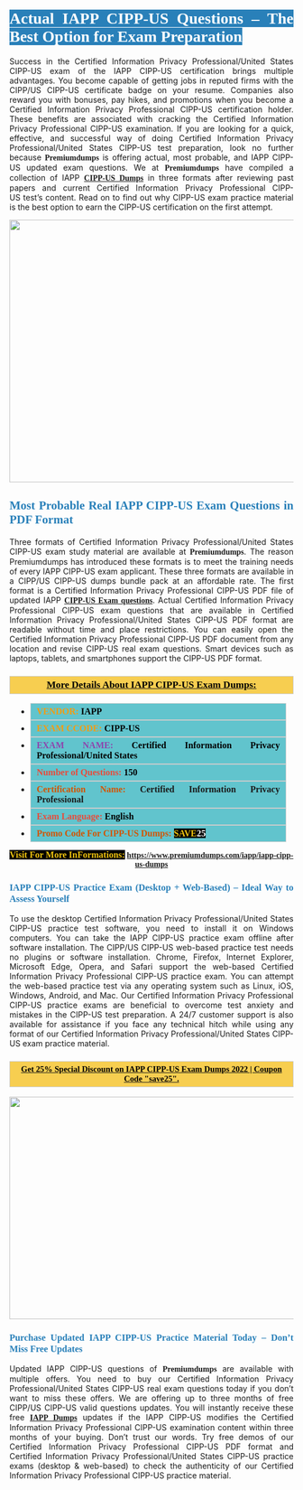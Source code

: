 <h1 style="text-align: justify;"><span style="color:#ffffff;"><span style="font-family:Georgia,serif;"><strong><span style="background-color:#2980b9;">Actual IAPP CIPP-US Questions – The Best Option for Exam Preparation</span></strong></span></span></h1>

<p style="text-align: justify;">Success in the Certified Information Privacy Professional/United States CIPP-US exam of the IAPP CIPP-US certification brings multiple advantages. You become capable of getting jobs in reputed firms with the CIPP/US CIPP-US certificate badge on your resume. Companies also reward you with bonuses, pay hikes, and promotions when you become a Certified Information Privacy Professional CIPP-US certification holder. These benefits are associated with cracking the Certified Information Privacy Professional CIPP-US examination. If you are looking for a quick, effective, and successful way of doing Certified Information Privacy Professional/United States CIPP-US test preparation, look no further because <span style="font-family:Georgia,serif;"><strong>Premiumdumps</strong></span> is offering actual, most probable, and IAPP CIPP-US updated exam questions. We at <span style="font-family:Georgia,serif;"><strong>Premiumdumps</strong></span> have compiled a collection of IAPP <span style="font-family:Georgia,serif;"><strong><a href="https://www.premiumdumps.com/iapp/iapp-cipp-us-dumps">CIPP-US Dumps</a></strong></span> in three formats after reviewing past papers and current Certified Information Privacy Professional CIPP-US test’s content. Read on to find out why CIPP-US exam practice material is the best option to earn the CIPP-US certification on the first attempt.</p>

<p style="text-align: center;"><a href="https://www.premiumdumps.com/iapp/iapp-cipp-us-dumps"><img alt="" src="https://i.imgur.com/P39uA2n.jpeg" style="width: 700px; height: 465px;" /></a></p>

<h2 style="text-align: justify;"><span style="color:#2980b9;"><span style="font-family:Georgia,serif;"><strong>Most Probable Real IAPP CIPP-US Exam Questions in PDF Format</strong></span></span></h2>

<p style="text-align: justify;">Three formats of Certified Information Privacy Professional/United States CIPP-US exam study material are available at <span style="font-family:Georgia,serif;"><strong>Premiumdumps</strong></span>. The reason Premiumdumps has introduced these formats is to meet the training needs of every IAPP CIPP-US exam applicant. These three formats are available in a CIPP/US CIPP-US dumps bundle pack at an affordable rate. The first format is a Certified Information Privacy Professional CIPP-US PDF file of updated IAPP <span style="font-family:Georgia,serif;"><strong><a href="https://www.premiumdumps.com/iapp/iapp-cipp-us-dumps">CIPP-US Exam questions</a></strong></span>. Actual Certified Information Privacy Professional CIPP-US exam questions that are available in Certified Information Privacy Professional/United States CIPP-US PDF format are readable without time and place restrictions. You can easily open the Certified Information Privacy Professional CIPP-US PDF document from any location and revise CIPP-US real exam questions. Smart devices such as laptops, tablets, and smartphones support the CIPP-US PDF format.</p>

<h3 style="background: #f7ce50; border: 1px solid rgb(204, 204, 204); padding: 5px 10px; text-align: center;"><span style="font-family:Georgia,serif;"><u><u><span style="color:#000000;"><span style="font-size:11pt"><span style="line-height:normal"><b><span style="font-size:13.0pt"><span cambria="">More Details About IAPP CIPP-US Exam Dumps:</span></span></b></span></span></span></u></u></span></h3>

<ul>
	<li style="margin:0cm 10pt">
	<div style="background:#61c4cd; border: 1px solid rgb(204, 204, 204); padding: 5px 10px; text-align: justify;"><span style="font-family:Georgia,serif;"><span style="font-size:11pt"><span style="line-height:normal"><b><span style="font-size:12.0pt"><span new="" roman="" times=""><span style="color:#f39c12;">VENDOR:</span> <span style="color:#000000;">IAPP</span></span></span></b></span></span></span></div>
	</li>
	<li style="margin:0cm 10pt">
	<div style="background: #61c4cd; border: 1px solid rgb(204, 204, 204); padding: 5px 10px; text-align: justify;"><span style="font-family:Georgia,serif;"><span style="font-size:11pt"><span style="line-height:normal"><b><span style="font-size:12.0pt"><span new="" roman="" times=""><span style="color:#f39c12;">EXAM CCODE:</span> <span style="color:#000000;">CIPP-US</span></span></span></b></span></span></span></div>
	</li>
	<li style="margin:0cm 10pt">
	<div style="background: #61c4cd; border: 1px solid rgb(204, 204, 204); padding: 5px 10px; text-align: justify;"><span style="font-family:Georgia,serif;"><span style="font-size:11pt"><span style="line-height:normal"><b><span style="font-size:12.0pt"><span new="" roman="" times=""><span style="color:#8e44ad;">EXAM NAME:</span> <span style="color:#000000;">Certified Information Privacy Professional/United States</span></span></span></b></span></span></span></div>
	</li>
	<li style="margin:0cm 10pt">
	<div style="background: #61c4cd; border: 1px solid rgb(204, 204, 204); padding: 5px 10px;"><span style="font-family:Georgia,serif;"><span style="font-size:11pt"><span style="line-height:normal"><b><span style="font-size:12.0pt"><span new="" roman="" times=""><span style="color:#e74c3c;">Number of Questions:</span><span style="color:#000000;"><span style="color:#f1c40f;"> </span>150</span></span></span></b></span></span></span></div>
	</li>
	<li style="margin:0cm 10pt">
	<div style="background: #61c4cd; border: 1px solid rgb(204, 204, 204); padding: 5px 10px; text-align: justify;"><span style="font-family:Georgia,serif;"><span style="font-size:11pt"><span style="line-height:normal"><b><span style="font-size:12.0pt"><span new="" roman="" times=""><span style="color:#d35400;">Certification Name:</span> Certified Information Privacy Professional</span></span></b></span></span></span></div>
	</li>
	<li style="margin:0cm 10pt">
	<div style="background: #61c4cd; border: 1px solid rgb(204, 204, 204); padding: 5px 10px; text-align: justify;"><span style="font-family:Georgia,serif;"><span style="font-size:11pt"><span style="line-height:normal"><b><span style="font-size:12.0pt"><span new="" roman="" times=""><span style="color:#e74c3c;">Exam Language:</span> <span style="color:#000000;">English</span></span></span></b></span></span></span></div>
	</li>
	<li style="margin:0cm 10pt">
	<div style="background: #61c4cd; border: 1px solid rgb(204, 204, 204); padding: 5px 10px;"><span style="font-family:Georgia,serif;"><span style="font-size:11pt"><span style="line-height:normal"><b><span style="font-size:12.0pt"><span new="" roman="" times=""><span style="color:#d35400;">Promo Code For CIPP-US Dumps:</span><span style="color:#f1c40f;"> <span style="background-color:#000000;">SAVE</span></span><span style="color:#ffffff;"><span style="background-color:#000000;">25</span></span></span></span></b></span></span></span></div>
	</li>
</ul>

<p style="text-align: center;"><span style="font-family:Georgia,serif;"><strong><span style="font-size:16px;"><span style="color:#f1c40f;"><span style="background-color:#000000;">Visit For More InFormations:</span></span></span> <a href="https://www.premiumdumps.com/iapp/iapp-cipp-us-dumps">https://www.premiumdumps.com/iapp/iapp-cipp-us-dumps</a></strong></span></p>

<h3 style="text-align: justify;"><span style="color:#2980b9;"><span style="font-family:Georgia,serif;"><strong><strong><strong>IAPP CIPP-US Practice Exam (Desktop + Web-Based) – Ideal Way to Assess Yourself</strong></strong></strong></span></span></h3>

<p style="text-align: justify;">To use the desktop Certified Information Privacy Professional/United States CIPP-US practice test software, you need to install it on Windows computers. You can take the IAPP CIPP-US practice exam offline after software installation. The CIPP/US CIPP-US web-based practice test needs no plugins or software installation. Chrome, Firefox, Internet Explorer, Microsoft Edge, Opera, and Safari support the web-based Certified Information Privacy Professional CIPP-US practice exam. You can attempt the web-based practice test via any operating system such as Linux, iOS, Windows, Android, and Mac. Our Certified Information Privacy Professional CIPP-US practice exams are beneficial to overcome test anxiety and mistakes in the CIPP-US test preparation. A 24/7 customer support is also available for assistance if you face any technical hitch while using any format of our Certified Information Privacy Professional/United States CIPP-US exam practice material.</p>

<h3 style="background: rgb(247, 206, 80); border: 1px solid rgb(204, 204, 204); padding: 5px 10px; text-align: center;"><span style="font-family:Georgia,serif;"><u><span style="color:#000000;"><span style="font-size:11pt;"><span style="line-height:normal;"><b><span cambria="">Get 25% Special Discount on IAPP CIPP-US Exam Dumps 2022 | Coupon Code "save25".</span></b></span></span></span></u></span></h3>

<p style="text-align: center;"><strong><strong><a href="https://www.premiumdumps.com/iapp/iapp-cipp-us-dumps"><img alt="" src="https://i.imgur.com/IafrsaO.jpg" style="width: 700px; height: 394px;" /></a></strong></strong></p>

<h3 style="text-align: justify;"><strong><span style="color:#2980b9;"><span style="font-family:Georgia,serif;"><strong><strong><strong>Purchase Updated IAPP CIPP-US Practice Material Today – Don’t Miss Free Updates</strong></strong></strong></span></span></strong></h3>

<p style="text-align: justify;">Updated IAPP CIPP-US questions of <span style="font-family:Georgia,serif;"><strong>Premiumdumps</strong></span> are available with multiple offers. You need to buy our Certified Information Privacy Professional/United States CIPP-US real exam questions today if you don’t want to miss these offers. We are offering up to three months of free CIPP/US CIPP-US valid questions updates. You will instantly receive these free <span style="font-family:Georgia,serif;"><strong><a href="https://www.premiumdumps.com/iapp-exam-dumps">IAPP Dumps</a></strong></span> updates if the IAPP CIPP-US modifies the Certified Information Privacy Professional CIPP-US examination content within three months of your buying. Don’t trust our words. Try free demos of our Certified Information Privacy Professional CIPP-US PDF format and Certified Information Privacy Professional/United States CIPP-US practice exams (desktop & web-based) to check the authenticity of our Certified Information Privacy Professional CIPP-US practice material.</p>
